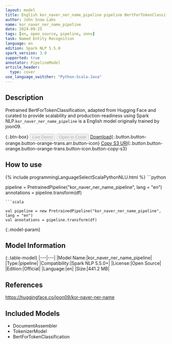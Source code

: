 ```yaml
---
layout: model
title: English kor_naver_ner_name_pipeline pipeline BertForTokenClassification from joon09
author: John Snow Labs
name: kor_naver_ner_name_pipeline
date: 2024-09-25
tags: [en, open_source, pipeline, onnx]
task: Named Entity Recognition
language: en
edition: Spark NLP 5.5.0
spark_version: 3.0
supported: true
annotator: PipelineModel
article_header:
  type: cover
use_language_switcher: "Python-Scala-Java"
---
```


## Description

Pretrained BertForTokenClassification, adapted from Hugging Face and curated to provide scalability and production-readiness using Spark NLP.`kor_naver_ner_name_pipeline` is a English model originally trained by joon09.

{:.btn-box}
<button class="button button-orange" disabled>Live Demo</button>
<button class="button button-orange" disabled>Open in Colab</button>
[Download](https://s3.amazonaws.com/auxdata.johnsnowlabs.com/public/models/kor_naver_ner_name_pipeline_en_5.5.0_3.0_1727262973966.zip){:.button.button-orange.button-orange-trans.arr.button-icon}
[Copy S3 URI](s3://auxdata.johnsnowlabs.com/public/models/kor_naver_ner_name_pipeline_en_5.5.0_3.0_1727262973966.zip){:.button.button-orange.button-orange-trans.button-icon.button-copy-s3}

## How to use



<div class="tabs-box" markdown="1">
{% include programmingLanguageSelectScalaPythonNLU.html %}
```python

pipeline = PretrainedPipeline("kor_naver_ner_name_pipeline", lang = "en")
annotations =  pipeline.transform(df)   

```
```scala

val pipeline = new PretrainedPipeline("kor_naver_ner_name_pipeline", lang = "en")
val annotations = pipeline.transform(df)

```
</div>

{:.model-param}
## Model Information

{:.table-model}
|---|---|
|Model Name:|kor_naver_ner_name_pipeline|
|Type:|pipeline|
|Compatibility:|Spark NLP 5.5.0+|
|License:|Open Source|
|Edition:|Official|
|Language:|en|
|Size:|441.2 MB|

## References

https://huggingface.co/joon09/kor-naver-ner-name

## Included Models

- DocumentAssembler
- TokenizerModel
- BertForTokenClassification